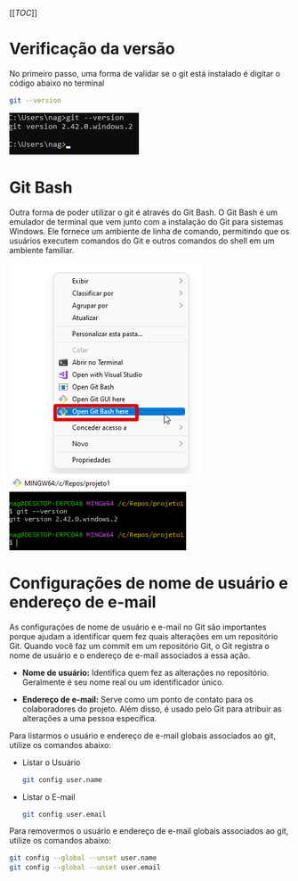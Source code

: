 [[_TOC_]]

# Verificação da versão
No primeiro passo, uma forma de validar se o git está instalado é digitar o código abaixo no terminal
```bash
git --version
```

![image.png](/.attachments/image-491ec262-b5d0-489b-be47-56978a60902a.png)

# Git Bash

Outra forma de poder utilizar o git é através do Git Bash. O Git Bash é um emulador de terminal que vem junto com a instalação do Git para sistemas Windows. Ele fornece um ambiente de linha de comando, permitindo que os usuários executem comandos do Git e outros comandos do shell em um ambiente familiar.

![image.png](/.attachments/image-120cd8df-8993-4fd6-8d45-0ff336e75f51.png)
![image.png](/.attachments/image-cf85324c-5348-41d3-88f8-c5ffd4c54488.png)

# Configurações de nome de usuário e endereço de e-mail
      
As configurações de nome de usuário e e-mail no Git são importantes porque ajudam a identificar quem fez quais alterações em um repositório Git. Quando você faz um commit em um repositório Git, o Git registra o nome de usuário e o endereço de e-mail associados a essa ação.
    
- **Nome de usuário:** Identifica quem fez as alterações no repositório. Geralmente é seu nome real ou um identificador único.

- **Endereço de e-mail:** Serve como um ponto de contato para os colaboradores do projeto. Além disso, é usado pelo Git para atribuir as alterações a uma pessoa específica.

Para listarmos o usuário e endereço de e-mail globais associados ao git, utilize os comandos abaixo:

- Listar o Usuário
  ```bash
  git config user.name
  ```
- Listar o E-mail
  ```bash
  git config user.email
  ```

Para removermos o usuário e endereço de e-mail globais associados ao git, utilize os comandos abaixo:

```bash
git config --global --unset user.name
git config --global --unset user.email
```


